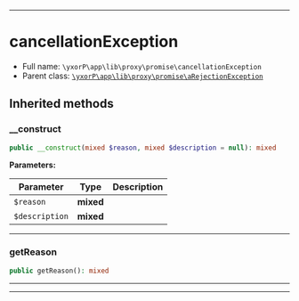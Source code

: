 ***

# cancellationException

* Full name: `\yxorP\app\lib\proxy\promise\cancellationException`
* Parent class: [`\yxorP\app\lib\proxy\promise\aRejectionException`](./aRejectionException.md)

## Inherited methods

### __construct

```php
public __construct(mixed $reason, mixed $description = null): mixed
```

**Parameters:**

| Parameter | Type | Description |
|-----------|------|-------------|
| `$reason` | **mixed** |  |
| `$description` | **mixed** |  |

***

### getReason

```php
public getReason(): mixed
```

***


***

